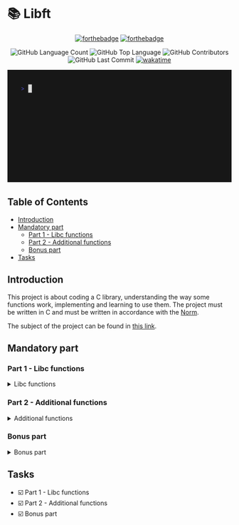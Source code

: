 # :books: Libft
<div align=center>
  
  [![forthebadge](https://forthebadge.com/images/badges/made-with-c.svg)](https://forthebadge.com) [![forthebadge](https://forthebadge.com/images/badges/built-with-love.svg)](https://forthebadge.com)
  
  <img alt="GitHub Language Count" src="https://img.shields.io/github/languages/count/angelamcosta/libft" /> <img alt="GitHub Top Language" src="https://img.shields.io/github/languages/top/angelamcosta/libft" /> <img alt="GitHub Contributors" src="https://img.shields.io/github/contributors/angelamcosta/libft" /> <img alt="GitHub Last Commit" src="https://img.shields.io/github/last-commit/angelamcosta/libft" /> <a href="https://wakatime.com/badge/user/0c29d5b3-c30b-4e1a-ad07-2da3bd4f7e05/project/111d9103-8cea-4d3e-81f6-47d9953770a3"><img src="https://wakatime.com/badge/user/0c29d5b3-c30b-4e1a-ad07-2da3bd4f7e05/project/111d9103-8cea-4d3e-81f6-47d9953770a3.svg" alt="wakatime"></a>

  ![git clone](https://raw.githubusercontent.com/angelamcosta/libft/main/src/demo.gif)
</div>

## Table of Contents

- [Introduction](#introduction)
- [Mandatory part](#mandatory-part)
  - [Part 1 - Libc functions](#part-1---libc-functions)
  - [Part 2 - Additional functions](#part-2---additional-functions)
  - [Bonus part](#bonus-part)
- [Tasks](#tasks)

## Introduction

This project is about coding a C library, understanding the way some functions work, implementing and learning to use them. The project must be written in C and must be written in accordance with the [Norm](https://github.com/42School/norminette).

The subject of the project can be found in [this link](https://raw.githubusercontent.com/angelamcosta/libft/main/en.subject.pdf).

## Mandatory part

### Part 1 - Libc functions

<details closed>
<summary> Libc functions </summary>

- isalpha
- isdigit
- isalnum
- isascii
- isprint
- strlen
- memset
- bzero
- memcpy
- memmove
- strlcpy
- strlcat
- toupper
- tolower
- strchr
- strrchr
- strncmp
- memchr
- memcmp
- strnstr
- atoi
- calloc
- strdup

</details>

### Part 2 - Additional functions

<details closed>
<summary> Additional functions </summary>

- ft_substr
- ft_strjoin
- ft_strtrim
- ft_split
- ft_itoa
- ft_strmapi
- ft_striteri
- ft_putchar_fd
- ft_putstr_fd
- ft_putendl_fd
- ft_putnbr_fd

</details>

### Bonus part

<details closed>
<summary> Bonus part </summary>

- ft_lstnew
- ft_lstdelone
- ft_lstclear
- ft_lstadd_front
- ft_lstadd_back
- ft_lstsize
- ft_lstiter
- ft_lstmap
- ft_lstlast

</details>

## Tasks

- :ballot_box_with_check: Part 1 - Libc functions
- :ballot_box_with_check: Part 2 - Additional functions
- :ballot_box_with_check: Bonus part
